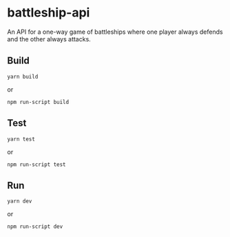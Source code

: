 # battleship-api

An API for a one-way game of battleships where one player always defends and the other always attacks.

## Build

```
yarn build
```

or

```
npm run-script build
```

## Test

```
yarn test
```

or

```
npm run-script test
```

## Run

```
yarn dev
```

or

```
npm run-script dev
```
